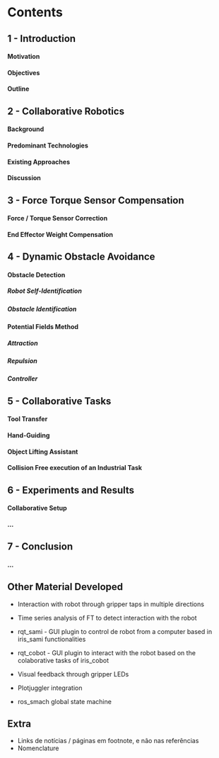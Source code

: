 # Contents

## 1 - Introduction

#### Motivation

#### Objectives

#### Outline



## 2 - Collaborative Robotics

#### Background

#### Predominant Technologies

#### Existing Approaches

#### Discussion




## 3 - Force Torque Sensor Compensation

#### Force / Torque Sensor Correction

#### End Effector Weight Compensation



## 4 - Dynamic Obstacle Avoidance

#### Obstacle Detection

##### Robot Self-Identification

##### Obstacle Identification

#### Potential Fields Method

##### Attraction

##### Repulsion

##### Controller



## 5 - Collaborative Tasks

#### Tool Transfer

#### Hand-Guiding

#### Object Lifting Assistant

#### Collision Free execution of an Industrial Task



## 6 - Experiments and Results

#### Collaborative Setup

#### ...



## 7 - Conclusion

#### ...



## Other Material Developed

-   Interaction with robot through gripper taps in multiple directions
-   Time series analysis of FT to detect interaction with the robot

-   rqt_sami - GUI plugin to control de robot from a computer based in iris_sami functionalities
-   rqt_cobot - GUI plugin to interact with the robot based on the colaborative tasks of iris_cobot
-   Visual feedback through gripper LEDs
-   Plotjuggler integration
-   ros_smach global state machine



## Extra

- Links de notícias / páginas em footnote, e não nas referências
- Nomenclature

